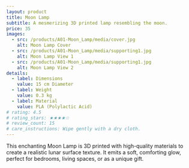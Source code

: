 ```yaml
---
layout: product
title: Moon Lamp
subtitle: A mesmerizing 3D printed lamp resembling the moon.
price: 35
images:
  - src: /products/A01-Moon_Lamp/media/cover.jpg
    alt: Moon Lamp Cover
  - src: /products/A01-Moon_Lamp/media/supporting1.jpg
    alt: Moon Lamp View 1
  - src: /products/A01-Moon_Lamp/media/supporting1.jpg
    alt: Moon Lamp View 2
details:
  - label: Dimensions
    value: 15 cm Diameter
  - label: Weight
    value: 0.3 kg
  - label: Material
    value: PLA (Polylactic Acid)
# rating: 4.5
# rating_stars: ★★★★☆
# review_count: 15
# care_instructions: Wipe gently with a dry cloth.
---
```


This enchanting Moon Lamp is 3D printed with high-quality materials to create a realistic lunar surface texture. It emits a soft, comforting glow, perfect for bedrooms, living spaces, or as a unique gift.
